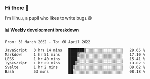 ### Hi there 👋
I’m liihuu, a pupil who likes to write bugs.😄


#### 📊 Weekly development breakdown
<!--START_SECTION:waka-->

```text
From: 30 March 2022 - To: 06 April 2022

JavaScript   3 hrs 14 mins   ███████▒░░░░░░░░░░░░░░░░░   29.65 %
Markdown     1 hr 51 mins    ████▒░░░░░░░░░░░░░░░░░░░░   17.10 %
LESS         1 hr 40 mins    ████░░░░░░░░░░░░░░░░░░░░░   15.41 %
TypeScript   1 hr 29 mins    ███▒░░░░░░░░░░░░░░░░░░░░░   13.62 %
Svelte       1 hr 2 mins     ██▒░░░░░░░░░░░░░░░░░░░░░░   09.62 %
Bash         53 mins         ██░░░░░░░░░░░░░░░░░░░░░░░   08.18 %
```

<!--END_SECTION:waka-->

<!--
**liihuu/liihuu** is a ✨ _special_ ✨ repository because its `README.md` (this file) appears on your GitHub profile.

Here are some ideas to get you started:

- 🔭 I’m currently working on ...
- 🌱 I’m currently learning ...
- 👯 I’m looking to collaborate on ...
- 🤔 I’m looking for help with ...
- 💬 Ask me about ...
- 📫 How to reach me: ...
- 😄 Pronouns: ...
- ⚡ Fun fact: ...
-->
